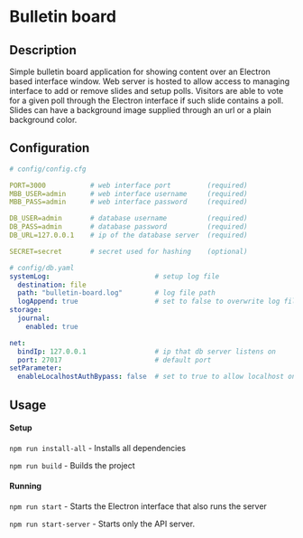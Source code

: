 # Bulletin board

## Description

Simple bulletin board application for showing content over an Electron based interface window. Web server is hosted to allow access to managing interface to add or remove slides and setup polls.
Visitors are able to vote for a given poll through the Electron interface if such slide contains a poll. Slides can have a background image supplied through an url or a plain background color.

## Configuration


```yaml
# config/config.cfg

PORT=3000           # web interface port         (required)
MBB_USER=admin      # web interface username     (required)
MBB_PASS=admin      # web interface password     (required)

DB_USER=admin       # database username          (required) 
DB_PASS=admin       # database password          (required)
DB_URL=127.0.0.1    # ip of the database server  (required)

SECRET=secret       # secret used for hashing    (optional)
```

```yaml
# config/db.yaml
systemLog:                          # setup log file
  destination: file
  path: "bulletin-board.log"        # log file path
  logAppend: true                   # set to false to overwrite log file at start
storage:
  journal:
    enabled: true

net:
  bindIp: 127.0.0.1                 # ip that db server listens on
  port: 27017                       # default port
setParameter:
  enableLocalhostAuthBypass: false  # set to true to allow localhost only access for initial setup

```
## Usage

#### Setup 
`npm run install-all` - Installs all dependencies

`npm run build` - Builds the project

#### Running

`npm run start` - Starts the Electron interface that also runs the server

`npm run start-server` - Starts only the API server.


